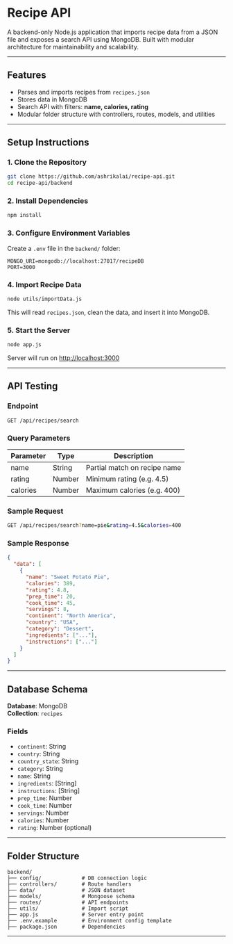 #  Recipe API

A backend-only Node.js application that imports recipe data from a JSON file and exposes a search API using MongoDB. Built with modular architecture for maintainability and scalability.

---

##  Features

- Parses and imports recipes from `recipes.json`
- Stores data in MongoDB
- Search API with filters: **name, calories, rating**
- Modular folder structure with controllers, routes, models, and utilities

---

##  Setup Instructions

### 1. Clone the Repository

```bash
git clone https://github.com/ashrikalai/recipe-api.git
cd recipe-api/backend
```

### 2. Install Dependencies

```bash
npm install
```

### 3. Configure Environment Variables

Create a `.env` file in the `backend/` folder:

```env
MONGO_URI=mongodb://localhost:27017/recipeDB
PORT=3000
```


### 4. Import Recipe Data

```bash
node utils/importData.js
```

This will read `recipes.json`, clean the data, and insert it into MongoDB.

### 5. Start the Server

```bash
node app.js
```

Server will run on [http://localhost:3000](http://localhost:3000)

---

##  API Testing

### Endpoint

```
GET /api/recipes/search
```

### Query Parameters

| Parameter | Type   | Description                           |
|-----------|--------|---------------------------------------|
| name      | String | Partial match on recipe name          |
| rating    | Number | Minimum rating (e.g. 4.5)             |
| calories  | Number | Maximum calories (e.g. 400)           |

### Sample Request

```bash
GET /api/recipes/search?name=pie&rating=4.5&calories=400
```

### Sample Response

```json
{
  "data": [
    {
      "name": "Sweet Potato Pie",
      "calories": 389,
      "rating": 4.8,
      "prep_time": 20,
      "cook_time": 45,
      "servings": 8,
      "continent": "North America",
      "country": "USA",
      "category": "Dessert",
      "ingredients": ["..."],
      "instructions": ["..."]
    }
  ]
}
```

---

##  Database Schema

**Database**: MongoDB  
**Collection**: `recipes`

### Fields

- `continent`: String  
- `country`: String  
- `country_state`: String  
- `category`: String  
- `name`: String  
- `ingredients`: [String]  
- `instructions`: [String]  
- `prep_time`: Number  
- `cook_time`: Number  
- `servings`: Number  
- `calories`: Number  
- `rating`: Number (optional)

---

##  Folder Structure

```
backend/
├── config/             # DB connection logic
├── controllers/        # Route handlers
├── data/               # JSON dataset
├── models/             # Mongoose schema
├── routes/             # API endpoints
├── utils/              # Import script
├── app.js              # Server entry point
├── .env.example        # Environment config template
├── package.json        # Dependencies
```

---

